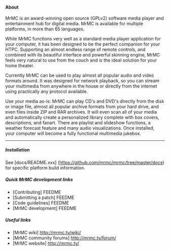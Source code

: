 #### About

MrMC is an award-winning open source (GPLv2) software media player and
entertainment hub for digital media. MrMC is available for multiple platforms,
in more than 65 languages.

While MrMC functions very well as a standard media player application for your
computer, it has been designed to be the perfect companion for your HTPC.
Supporting an almost endless range of remote controls, and combined with its
beautiful interface and powerful skinning engine, MrMC feels very natural to
use from the couch and is the ideal solution for your home theater.

Currently MrMC can be used to play almost all popular audio and video formats
around. It was designed for network playback, so you can stream your multimedia
from anywhere in the house or directly from the internet using practically any
protocol available.

Use your media as-is: MrMC can play CD's and DVD's directly
from the disk or image file, almost all popular archive formats from your hard
drive, and even files inside ZIP and RAR archives. It will even scan all of
your media and automatically create a personalized library complete with box
covers, descriptions, and fanart. There are playlist and slideshow functions, a
weather forecast feature and many audio visualizations. Once installed, your
computer will become a fully functional multimedia jukebox.

***

##### Installation

See [docs/README.xxx] (https://github.com/mrmc/mrmc/tree/master/docs) for specific platform build information.

##### Quick MrMC development links

* [Contributing] FEEDME
* [Submitting a patch] FEEDME 
* [Code guidelines] FEEDME
* [MrMC development] FEEDME

##### Useful links

* [MrMC wiki] http://mrmc.tv/wiki/
* [MrMC community forums] http://mrmc.tv/forum/
* [MrMC website] http://mrmc.tv/
